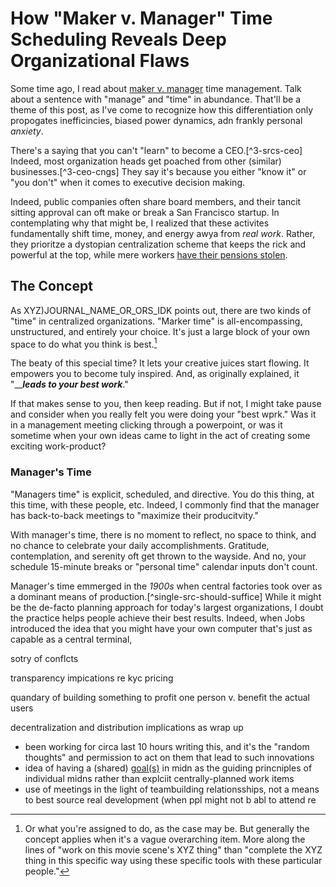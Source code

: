 # How "Maker v. Manager" Time Scheduling Reveals Deep Organizational Flaws

Some time ago, I read about [maker v. manager](HREF_SRC) time management. Talk about a sentence with "manage" and "time" in abundance. That'll be a theme of this post, as I've come to recognize how this differentiation only propogates inefficincies, biased power dynamics, adn frankly personal _anxiety_.

There's  a saying that you can't "learn" to become a CEO.[^3-srcs-ceo] Indeed, most organization heads get poached from other (similar) businesses.[^3-ceo-cngs] They say it's because you either "know it" or "you don't" when it comes to executive decision making.

Indeed, public companies often share board members, and their tancit sitting approval can oft make or break a San Francisco startup. In contemplating why that might be, I realized that these activites fundamentally shift time, money, and energy awya from _real work_. Rather, they prioritze a dystopian centralization scheme that keeps the rick and powerful at the top, while mere workers [have their pensions stolen](SRC_BOING).

## The Concept

As XYZ)JOURNAL_NAME_OR_ORS_IDK points out, there are two kinds of "time" in centralized organizations. "Marker time" is all-encompassing, unstructured, and entirely your choice. It's just a large block of your own space to do what you think is best.[^disney]

The beaty of this special time? It lets your creative juices start flowing. It empowers you to become tuly inspired. And, as originally explained, it "_____leads to your best work___."

If that makes sense to you, then keep reading. But if not, I might take pause and consider when you really felt you were doing your "best wprk." Was it in a management meeting clicking through a powerpoint, or was it sometime when your own ideas came to light in the act of creating some exciting work-product?

### Manager's Time

"Managers time" is explicit, scheduled, and directive. You do this thing, at this time, with these people, etc. Indeed, I commonly find that the manager has back-to-back meetings to "maximize their producitvity."

With manager's time, there is no moment to reflect, no space to think, and no chance to celebrate your daily accomplishments. Gratitude, contemplation, and serenity oft get thrown to the wayside. And no, your schedule 15-minute breaks or "personal time" calendar inputs don't count.

Manager's time emmerged in the _1900s_ when central factories took over as a dominant means of production.[^single-src-should-suffice] While it might be the de-facto planning approach for today's largest organizations, I doubt the practice helps people achieve their best results. Indeed, when Jobs introduced the idea that you might have your own computer that's just as capable as a central terminal,


sotry of conflcts 

transparency impications re kyc pricing

quandary of building something to profit one person v. benefit the actual users


decentralization and distribution implications as wrap up


[^disney]: Or what you're assigned to do, as the case may be. But generally the concept applies when it's a vague overarching item. More along the lines of "work on this movie scene's XYZ thing" than "complete the XYZ thing in this specific way using these specific tools with these particular people."
[^others]: 
  - been working for circa last 10 hours writing this, and it's the "random thoughts" and permission to act on them that lead to such innovations
  - idea of having a (shared) [goal(s)]() in midn as the guiding princniples of individual midns rather than explciit centrally-planned work items
  - use of meetings in the light of teambuilding relationsships, not a means to best source real development (when ppl might not b abl to attend re
